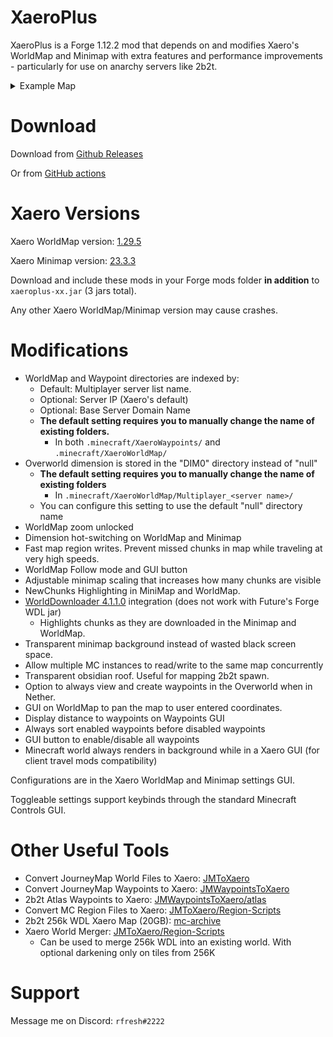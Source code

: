 # XaeroPlus

XaeroPlus is a Forge 1.12.2 mod that depends on and modifies Xaero's WorldMap and Minimap with extra 
features and performance improvements - particularly for use on anarchy servers like 2b2t.

<details>
<summary>Example Map</summary>
<p align="center">
  <img src="https://i.imgur.com/oYYhDoS.jpeg">
</p>
</details>

# Download

Download from [Github Releases](https://github.com/rfresh2/XaeroPlus/releases) 

Or from [GitHub actions](https://github.com/rfresh2/XaeroPlus/actions?query=branch%3Amainline+)

# Xaero Versions

Xaero WorldMap version: [1.29.5](https://www.curseforge.com/minecraft/mc-mods/xaeros-world-map/files/4470064)

Xaero Minimap version: [23.3.3](https://www.curseforge.com/minecraft/mc-mods/xaeros-minimap/files/4470040)

Download and include these mods in your Forge mods folder **in addition** to `xaeroplus-xx.jar` (3 jars total).

Any other Xaero WorldMap/Minimap version may cause crashes.

# Modifications

* WorldMap and Waypoint directories are indexed by:
  * Default: Multiplayer server list name.
  * Optional: Server IP (Xaero's default)
  * Optional: Base Server Domain Name
  * **The default setting requires you to manually change the name of existing folders.** 
    * In both `.minecraft/XaeroWaypoints/` and `.minecraft/XaeroWorldMap/`
* Overworld dimension is stored in the "DIM0" directory instead of "null"
  * **The default setting requires you to manually change the name of existing folders** 
    * In `.minecraft/XaeroWorldMap/Multiplayer_<server name>/`
  * You can configure this setting to use the default "null" directory name
* WorldMap zoom unlocked
* Dimension hot-switching on WorldMap and Minimap
* Fast map region writes. Prevent missed chunks in map while traveling at very high speeds.
* WorldMap Follow mode and GUI button
* Adjustable minimap scaling that increases how many chunks are visible
* NewChunks Highlighting in MiniMap and WorldMap.
* [WorldDownloader 4.1.1.0](https://github.com/Pokechu22/WorldDownloader/) integration (does not work with Future's Forge WDL jar)
  * Highlights chunks as they are downloaded in the Minimap and WorldMap.
* Transparent minimap background instead of wasted black screen space.
* Allow multiple MC instances to read/write to the same map concurrently
* Transparent obsidian roof. Useful for mapping 2b2t spawn.
* Option to always view and create waypoints in the Overworld when in Nether.
* GUI on WorldMap to pan the map to user entered coordinates.
* Display distance to waypoints on Waypoints GUI
* Always sort enabled waypoints before disabled waypoints
* GUI button to enable/disable all waypoints
* Minecraft world always renders in background while in a Xaero GUI (for client travel mods compatibility)

Configurations are in the Xaero WorldMap and Minimap settings GUI.

Toggleable settings support keybinds through the standard Minecraft Controls GUI.

# Other Useful Tools

* Convert JourneyMap World Files to Xaero: [JMToXaero](https://github.com/Entropy5/JMtoXaero)
* Convert JourneyMap Waypoints to Xaero: [JMWaypointsToXaero](https://github.com/rfresh2/JMWaypointsToXaero)
* 2b2t Atlas Waypoints to Xaero: [JMWaypointsToXaero/atlas](https://github.com/rfresh2/JMWaypointsToXaero/tree/atlas)
* Convert MC Region Files to Xaero: [JMToXaero/Region-Scripts](https://github.com/Entropy5/JMtoXaero/blob/Region-Scripts/src/main/java/com/github/entropy5/RegionToXaero.java)
* 2b2t 256k WDL Xaero Map (20GB): [mc-archive](https://data.mc-archive.org/s/eFDEy2XKof83Kez)
* Xaero World Merger: [JMToXaero/Region-Scripts](https://github.com/Entropy5/JMtoXaero/blob/Region-Scripts/src/main/java/com/github/entropy5/XaeroRegionMerger.java) 
  * Can be used to merge 256k WDL into an existing world. With optional darkening only on tiles from 256K

# Support

Message me on Discord: `rfresh#2222`
